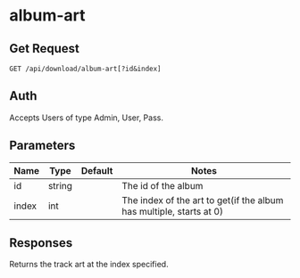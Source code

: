 # album-art
## Get Request

`GET /api/download/album-art[?id&index]`

## Auth
Accepts Users of type Admin, User, Pass.</br>

## Parameters

|Name|Type|Default|Notes|
|---|---|---|---|
|id|string||The id of the album|
|index|int||The index of the art to get(if the album has multiple, starts at 0)|

## Responses
Returns the track art at the index specified.
